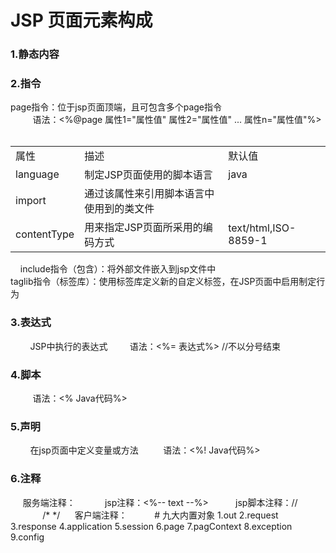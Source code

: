 # JSP 页面元素构成
<h3>1.静态内容</h3>
<h3>2.指令</h3>
      page指令：位于jsp页面顶端，且可包含多个page指令<br>
          语法：<%@page 属性1="属性值" 属性2="属性值" ... 属性n="属性值"%>
            <table>
            <tr><td>属性</td><td>描述</td><td>默认值</td></tr>
            <tr><td>language</td><td>制定JSP页面使用的脚本语言</td><td>java</td></tr>
            <tr><td>import</td><td>通过该属性来引用脚本语言中使用到的类文件</td><td></td></tr>
            <tr><td>contentType</td><td>用来指定JSP页面所采用的编码方式</td><td>text/html,ISO-8859-1</td>
            </tr>
            </table>
      include指令（包含）：将外部文件嵌入到jsp文件中<br>
      taglib指令（标签库）：使用标签库定义新的自定义标签，在JSP页面中启用制定行为
<h3>3.表达式</h3>
         JSP中执行的表达式
         语法：<%= 表达式%> //不以分号结束
<h3>4.脚本</h3>
          语法：<% Java代码%>
<h3>5.声明</h3>
         在jsp页面中定义变量或方法
          语法：<%! Java代码%>
<h3>6.注释</h3>
      服务端注释：
            jsp注释：<%-- text --%>
            jsp脚本注释：//
                        /* */
      客户端注释：
            <!-- -->
# 九大内置对象
1.out
2.request
3.response
4.application
5.session
6.page
7.pagContext
8.exception
9.config
